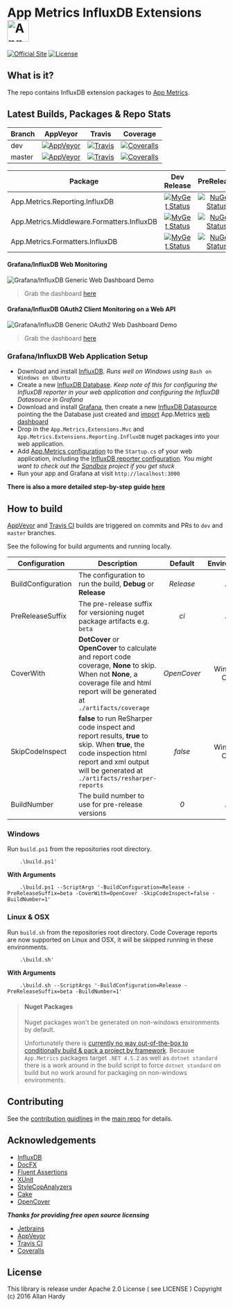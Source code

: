 # App Metrics InfluxDB Extensions <img src="http://app-metrics.io/logo.png" alt="App Metrics" width="50px"/> 
[![Official Site](https://img.shields.io/badge/site-appmetrics-blue.svg?style=flat-square)](http://app-metrics.io/reporting/influxdb.html) [![License](https://img.shields.io/badge/License-Apache%202.0-blue.svg?style=flat-square)](https://opensource.org/licenses/Apache-2.0)

## What is it?

The repo contains InfluxDB extension packages to [App Metrics](https://github.com/alhardy/AppMetrics).

## Latest Builds, Packages & Repo Stats

|Branch|AppVeyor|Travis|Coverage|
|------|:--------:|:--------:|:--------:|
|dev|[![AppVeyor](https://img.shields.io/appveyor/ci/alhardy/appmetrics-extensions-influxdb/dev.svg?style=flat-square&label=appveyor%20build)](https://ci.appveyor.com/project/alhardy/appmetrics-extensions-influxdb/branch/dev)|[![Travis](https://img.shields.io/travis/alhardy/AppMetrics.Extensions.InfluxDB/dev.svg?style=flat-square&label=travis%20build)](https://travis-ci.org/alhardy/AppMetrics.Extensions.InfluxDB)|[![Coveralls](https://img.shields.io/coveralls/alhardy/AppMetrics.Extensions.InfluxDB/dev.svg?style=flat-square)](https://coveralls.io/github/alhardy/AppMetrics.Extensions.InfluxDB?branch=dev)
|master|[![AppVeyor](https://img.shields.io/appveyor/ci/alhardy/appmetrics-extensions-influxdb/master.svg?style=flat-square&label=appveyor%20build)](https://ci.appveyor.com/project/alhardy/appmetrics-extensions-influxdb/branch/master)| [![Travis](https://img.shields.io/travis/alhardy/AppMetrics.Extensions.InfluxDB/master.svg?style=flat-square&label=travis%20build)](https://travis-ci.org/alhardy/AppMetrics.Extensions.InfluxDB)| [![Coveralls](https://img.shields.io/coveralls/alhardy/AppMetrics.Extensions.InfluxDB/master.svg?style=flat-square)](https://coveralls.io/github/alhardy/AppMetrics.Extensions.InfluxDB?branch=master)|

|Package|Dev Release|PreRelease|Latest Release|
|------|:--------:|:--------:|:--------:|
|App.Metrics.Reporting.InfluxDB|[![MyGet Status](https://img.shields.io/myget/alhardy/v/App.Metrics.Reporting.InfluxDB.svg?style=flat-square)](https://www.myget.org/feed/alhardy/package/nuget/App.Metrics.Reporting.InfluxDB)|[![NuGet Status](https://img.shields.io/nuget/vpre/App.Metrics.Reporting.InfluxDB.svg?style=flat-square)](https://www.nuget.org/packages/App.Metrics.Reporting.InfluxDB/)|[![NuGet Status](https://img.shields.io/nuget/v/App.Metrics.Reporting.InfluxDB.svg?style=flat-square)](https://www.nuget.org/packages/App.Metrics.Reporting.InfluxDB/)
|App.Metrics.Middleware.Formatters.InfluxDB|[![MyGet Status](https://img.shields.io/myget/alhardy/v/App.Metrics.Middleware.Formatters.InfluxDB.svg?style=flat-square)](https://www.myget.org/feed/alhardy/package/nuget/App.Metrics.Middleware.Formatters.InfluxDB)|[![NuGet Status](https://img.shields.io/nuget/vpre/App.Metrics.Middleware.Formatters.InfluxDB.svg?style=flat-square)](https://www.nuget.org/packages/App.Metrics.Middleware.Formatters.InfluxDB/)|[![NuGet Status](https://img.shields.io/nuget/v/App.Metrics.Middleware.Formatters.InfluxDB.svg?style=flat-square)](https://www.nuget.org/packages/App.Metrics.Middleware.Formatters.InfluxDB/)
|App.Metrics.Formatters.InfluxDB|[![MyGet Status](https://img.shields.io/myget/alhardy/v/App.Metrics.Formatters.InfluxDB.svg?style=flat-square)](https://www.myget.org/feed/alhardy/package/nuget/App.Metrics.Formatters.InfluxDB)|[![NuGet Status](https://img.shields.io/nuget/vpre/App.Metrics.Formatters.InfluxDB.svg?style=flat-square)](https://www.nuget.org/packages/App.Metrics.Formatters.InfluxDB/)|[![NuGet Status](https://img.shields.io/nuget/v/App.Metrics.Formatters.InfluxDB.svg?style=flat-square)](https://www.nuget.org/packages/App.Metrics.Formatters.InfluxDB/)

#### Grafana/InfluxDB Web Monitoring

![Grafana/InfluxDB Generic Web Dashboard Demo](https://github.com/alhardy/AppMetrics.DocFx/blob/master/images/generic_grafana_dashboard_demo.gif)

> Grab the dashboard [here](https://grafana.com/dashboards/2125)

#### Grafana/InfluxDB OAuth2 Client Monitoring on a Web API

![Grafana/InfluxDB Generic OAuth2 Web Dashboard Demo](https://github.com/alhardy/AppMetrics.DocFx/blob/master/images/generic_grafana_oauth2_dashboard_demo.gif)

> Grab the dashboard [here](https://grafana.com/dashboards/2137)

### Grafana/InfluxDB Web Application Setup

- Download and install [InfluxDB](https://docs.influxdata.com/influxdb/v1.2/introduction/installation/). *Runs well on Windows using* `Bash on Windows on Ubuntu`
- Create a new [InfluxDB Database](https://docs.influxdata.com/influxdb/v1.2/introduction/getting_started/). *Keep note of this for configuring the InfluxDB reporter in your web application and configuring the InfluxDB Datasource in Grafana*
- Download and install [Grafana](https://grafana.com/grafana/download), then create a new [InfluxDB Datasource](http://docs.grafana.org/features/datasources/influxdb/) pointing the the Database just created and [import](http://docs.grafana.org/reference/export_import/#importing-a-dashboard) App.Metrics [web dashboard](https://grafana.com/dashboards/2125)
- Drop in the `App.Metrics.Extensions.Mvc` and `App.Metrics.Extensions.Reporting.InfluxDB` nuget packages into your web application. 
- Add [App.Metrics configuration](https://alhardy.github.io/app-metrics-docs/getting-started/fundamentals/middleware-configuration.html) to the `Startup.cs` of your web application, including the [InfluxDB reporter configuration](http://app-metrics.io/reporting/influxdb.html). *You might want to check out the [Sandbox](https://github.com/alhardy/AppMetrics.Extensions.InfluxDB/tree/master/sandbox/App.Metrics.InfluxDB.Sandbox) project if you get stuck*
- Run your app and Grafana at visit `http://localhost:3000`

**There is also a more detailed step-by-step guide [here](https://al-hardy.blog/2017/04/28/asp-net-core-monitoring-with-influxdb-grafana/)**

## How to build

[AppVeyor](https://ci.appveyor.com/project/alhardy/appmetrics-extensions-influxdb/branch/master) and [Travis CI](https://travis-ci.org/alhardy/AppMetrics.Extensions.InfluxDB) builds are triggered on commits and PRs to `dev` and `master` branches.

See the following for build arguments and running locally.

|Configuration|Description|Default|Environment|Required|
|------|--------|:--------:|:--------:|:--------:|
|BuildConfiguration|The configuration to run the build, **Debug** or **Release** |*Release*|All|Optional|
|PreReleaseSuffix|The pre-release suffix for versioning nuget package artifacts e.g. `beta`|*ci*|All|Optional|
|CoverWith|**DotCover** or **OpenCover** to calculate and report code coverage, **None** to skip. When not **None**, a coverage file and html report will be generated at `./artifacts/coverage`|*OpenCover*|Windows Only|Optional|
|SkipCodeInspect|**false** to run ReSharper code inspect and report results, **true** to skip. When **true**, the code inspection html report and xml output will be generated at `./artifacts/resharper-reports`|*false*|Windows Only|Optional|
|BuildNumber|The build number to use for pre-release versions|*0*|All|Optional|


### Windows

Run `build.ps1` from the repositories root directory.

```
	.\build.ps1'
```

**With Arguments**

```
	.\build.ps1 --ScriptArgs '-BuildConfiguration=Release -PreReleaseSuffix=beta -CoverWith=OpenCover -SkipCodeInspect=false -BuildNumber=1'
```

### Linux & OSX

Run `build.sh` from the repositories root directory. Code Coverage reports are now supported on Linux and OSX, it will be skipped running in these environments.

```
	.\build.sh'
```

**With Arguments**

```
	.\build.sh --ScriptArgs '-BuildConfiguration=Release -PreReleaseSuffix=beta -BuildNumber=1'
```

> #### Nuget Packages
> Nuget packages won't be generated on non-windows environments by default.
> 
> Unfortunately there is [currently no way out-of-the-box to conditionally build & pack a project by framework](https://github.com/dotnet/roslyn-project-system/issues/1586#issuecomment-280978851). Because `App.Metrics` packages target `.NET 4.5.2` as well as `dotnet standard` there is a work around in the build script to force `dotnet standard` on build but no work around for packaging on non-windows environments. 

## Contributing

See the [contribution guidlines](https://github.com/alhardy/AppMetrics/blob/master/CONTRIBUTING.md) in the [main repo](https://github.com/alhardy/AppMetrics) for details.

## Acknowledgements

* [InfluxDB](https://www.influxdata.com/time-series-platform/influxdb/)
* [DocFX](https://dotnet.github.io/docfx/)
* [Fluent Assertions](http://www.fluentassertions.com/)
* [XUnit](https://xunit.github.io/)
* [StyleCopAnalyzers](https://github.com/DotNetAnalyzers/StyleCopAnalyzers)
* [Cake](https://github.com/cake-build/cake)
* [OpenCover](https://github.com/OpenCover/opencover)

***Thanks for providing free open source licensing***

* [Jetbrains](https://www.jetbrains.com/dotnet/) 
* [AppVeyor](https://www.appveyor.com/)
* [Travis CI](https://travis-ci.org/)
* [Coveralls](https://coveralls.io/)

## License

This library is release under Apache 2.0 License ( see LICENSE ) Copyright (c) 2016 Allan Hardy
